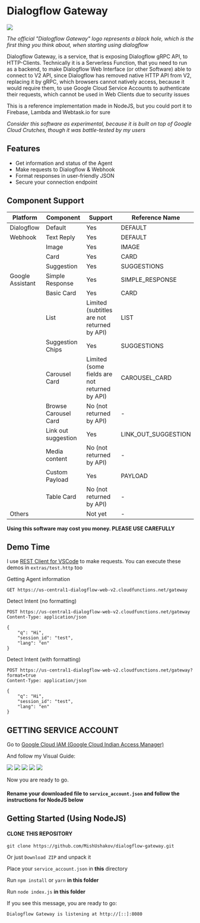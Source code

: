 # Dialogflow Gateway

![](https://i.imgur.com/cX6VGnJ.png)

*The official "Dialogflow Gateway" logo represents a black hole, which is the first thing you think about, when starting using dialogflow*

Dialogflow Gateway, is a service, that is exposing Dialogflow gRPC API, to HTTP-Clients. Technically it is a Serverless Function, that you need to run as a backend, to make Dialogflow Web Interface (or other Software) able to connect to V2 API, since Dialogflow has removed native HTTP API from V2, replacing it by gRPC, which browsers cannot natively access, because it would require them, to use Google Cloud Service Accounts to authenticate their requests, which cannot be used in Web Clients due to security issues

This is a reference implementation made in NodeJS, but you could port it to Firebase, Lambda and Webtask.io for sure

*Consider this software as experimental, because it is built on top of Google Cloud Crutches, though it was battle-tested by my users*

## Features

- Get information and status of the Agent
- Make requests to Dialogflow & Webhook
- Format responses in user-friendly JSON
- Secure your connection endpoint

## Component Support

| Platform         | Component            | Support                                       | Reference Name      |
|------------------|----------------------|-----------------------------------------------|---------------------|
| Dialogflow       | Default              | Yes                                           | DEFAULT             |
| Webhook          | Text Reply           | Yes                                           | DEFAULT             |
|                  | Image                | Yes                                           | IMAGE               |
|                  | Card                 | Yes                                           | CARD                |
|                  | Suggestion           | Yes                                           | SUGGESTIONS         |
| Google Assistant | Simple Response      | Yes                                           | SIMPLE_RESPONSE     |
|                  | Basic Card           | Yes                                           | CARD                |
|                  | List                 | Limited (subtitles are not returned by API)   | LIST                |
|                  | Suggestion Chips     | Yes                                           | SUGGESTIONS         |
|                  | Carousel Card        | Limited (some fields are not returned by API) | CAROUSEL_CARD       |
|                  | Browse Carousel Card | No (not returned by API)                      | -                   |   
|                  | Link out suggestion  | Yes                                           | LINK_OUT_SUGGESTION |
|                  | Media content        | No (not returned by API)                      | -                   |
|                  | Custom Payload       | Yes                                           | PAYLOAD             |
|                  | Table Card           | No (not returned by API)                      | -                   |
| Others           |                      | Not yet                                       | -                   |

**Using this software may cost you money. PLEASE USE CAREFULLY**

## Demo Time

I use [REST Client for VSCode](https://marketplace.visualstudio.com/items?itemName=humao.rest-client) to make requests. You can execute these demos in `extras/test.http` too

Getting Agent information

```http
GET https://us-central1-dialogflow-web-v2.cloudfunctions.net/gateway
```

Detect Intent (no formatting)

```http
POST https://us-central1-dialogflow-web-v2.cloudfunctions.net/gateway
Content-Type: application/json

{
    "q": "Hi",
    "session_id": "test",
    "lang": "en"
}
```

Detect Intent (with formatting)

```http
POST https://us-central1-dialogflow-web-v2.cloudfunctions.net/gateway?format=true
Content-Type: application/json

{
    "q": "Hi",
    "session_id": "test",
    "lang": "en"
}
```

## GETTING SERVICE ACCOUNT

Go to [Google Cloud IAM (Google Cloud Indian Access Manager)](https://console.cloud.google.com/iam-admin/serviceaccounts/create)

And follow my Visual Guide:

![](https://i.imgur.com/h727zeB.png)
![](https://i.imgur.com/oKcNN3e.png)
![](https://i.imgur.com/uOmOanP.png)
![](https://i.imgur.com/lyYWgWP.png)
![](https://i.imgur.com/KQBYWuf.png)

Now you are ready to go. 

#### Rename your downloaded file to `service_account.json` and follow the instructions for NodeJS below

## Getting Started (Using NodeJS)

#### CLONE THIS REPOSITORY

```
git clone https://github.com/MishUshakov/dialogflow-gateway.git
```

Or just `Download ZIP` and unpack it

Place your `service_account.json` in **this** directory

Run `npm install` or `yarn` **in this folder**

Run `node index.js` **in this folder**

If you see this message, you are ready to go: 

```
Dialogflow Gateway is listening at http://[::]:8080
```